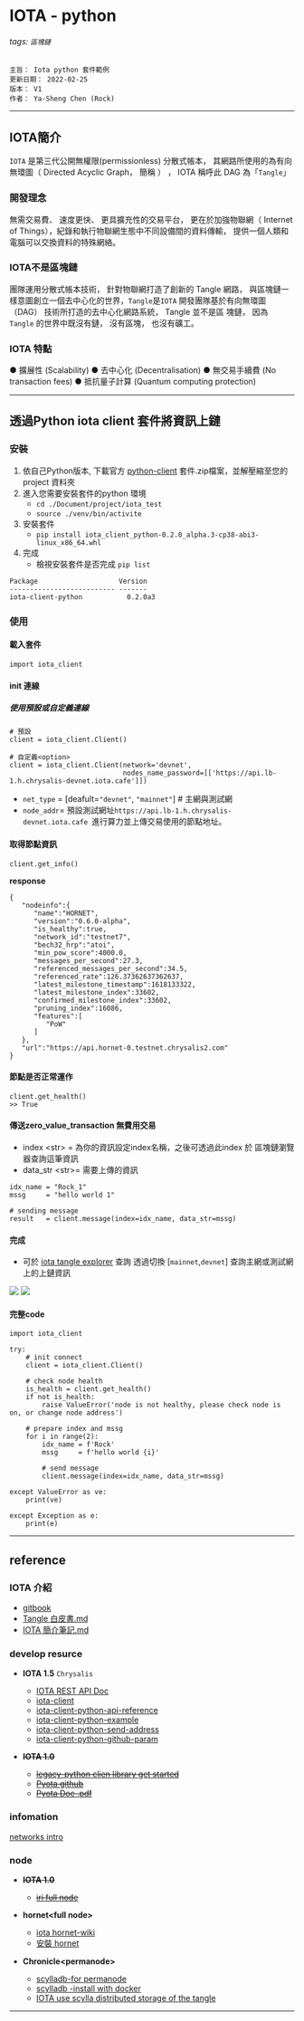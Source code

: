 IOTA - python
===
###### tags: `區塊鏈`

```
主旨： Iota python 套件範例
更新日期： 2022-02-25
版本： V1
作者： Ya-Sheng Chen (Rock)
```

---
## IOTA簡介
`IOTA` 是第三代公開無權限(permissionless) 分散式帳本， 其網路所使用的為有向無環圖（ Directed Acyclic Graph， 簡稱 ） ， IOTA 稱呼此 DAG 為「`Tangle`」

### 開發理念
無需交易費、 速度更快、 更具擴充性的交易平台， 更在於加強物聯網（ Internet of Things），紀錄和執行物聯網生態中不同設備間的資料傳輸， 提供一個人類和電腦可以交換資料的特殊網絡。

### IOTA不是區塊鏈
團隊運用分散式帳本技術， 針對物聯網打造了創新的 Tangle 網路， 與區塊鏈一樣意圖創立一個去中心化的世界，`Tangle`是`IOTA` 開發團隊基於有向無環圖（DAG） 技術所打造的去中心化網路系統， Tangle 並不是區
塊鏈， 因為 `Tangle` 的世界中既沒有鏈， 沒有區塊， 也沒有礦工。

### IOTA 特點
● 擴展性 (Scalability)
● 去中心化 (Decentralisation)
● 無交易手續費 (No transaction fees)
● 抵抗量子計算 (Quantum computing protection)

---
## 透過Python iota client 套件將資訊上鏈
### 安裝

1. 依自己Python版本, 下載官方 [python-client](https://nightly.link/iotaledger/iota.rs/workflows/python_binding_publish/dev) 套件.zip檔案，並解壓縮至您的project 資料夾
2. 進入您需要安裝套件的python 環境
    - `cd ./Document/project/iota_test`
    - `source ./venv/bin/activite`
3. 安裝套件
    - `pip install iota_client_python-0.2.0_alpha.3-cp38-abi3-linux_x86_64.whl`
4. 完成
    - 檢視安裝套件是否完成 `pip list` 
```
Package                    Version
-------------------------- -------
iota-client-python           0.2.0a3
```

### 使用
#### 載入套件
```
import iota_client
```
#### init 連線
##### 使用預設或自定義連線
```
# 預設
client = iota_client.Client()

# 自定義<option>
client = iota_client.Client(network='devnet',
                            nodes_name_password=[['https://api.lb-1.h.chrysalis-devnet.iota.cafe']])
```
- `net_type` = [deafult=`"devnet"`, `"mainnet"`] # 主網與測試網
- `node_addr`= 預設測試網址`https://api.lb-1.h.chrysalis-devnet.iota.cafe `進行算力並上傳交易使用的節點地址。

#### 取得節點資訊
```
client.get_info()
```
**response**
```
{
   "nodeinfo":{
      "name":"HORNET",
      "version":"0.6.0-alpha",
      "is_healthy":true,
      "network_id":"testnet7",
      "bech32_hrp":"atoi",
      "min_pow_score":4000.0,
      "messages_per_second":27.3,
      "referenced_messages_per_second":34.5,
      "referenced_rate":126.37362637362637,
      "latest_milestone_timestamp":1618133322,
      "latest_milestone_index":33602,
      "confirmed_milestone_index":33602,
      "pruning_index":16086,
      "features":[
         "PoW"
      ]
   },
   "url":"https://api.hornet-0.testnet.chrysalis2.com"
}
```
#### 節點是否正常運作
```
client.get_health()
>> True
```

#### 傳送zero_value_transaction 無費用交易
- index \<str>   = 為你的資訊設定index名稱，之後可透過此index 於 區塊鏈瀏覽器查詢這筆資訊
- data_str \<str>= 需要上傳的資訊
```
idx_name = "Rock_1"
mssg     = "hello world 1"

# sending message
result   = client.message(index=idx_name, data_str=mssg)
```

#### 完成
- 可於 [iota tangle explorer](https://explorer.iota.org/mainnet) 查詢 透過切換 [`mainnet`,`devnet`] 查詢主網或測試網上的上鏈資訊

<img src="https://i.imgur.com/8jAgU5y.png">
<img src="https://i.imgur.com/K5NCakB.png">

#### 完整code
```
import iota_client

try:
    # init connect
    client = iota_client.Client()

    # check node health
    is_health = client.get_health()
    if not is_health:
        raise ValueError('node is not healthy, please check node is on, or change node address')
    
    # prepare index and mssg
    for i in range(2):
        idx_name = f'Rock' 
        mssg     = f'hello world {i}'
        
        # send message
        client.message(index=idx_name, data_str=mssg)
        
except ValueError as ve:
    print(ve)

except Exception as e:
    print(e)
```


---
## reference
### IOTA 介紹
- [gitbook](https://iotazh.gitbook.io/iota--guidebook/tangle/iota)
- [Tangle 白皮書.md](https://hackmd.io/@blockchain/rkpoORY4W/%2Fs%2FryriSgvAW?type=book#Tangle-%E7%99%BD%E7%9A%AE%E6%9B%B8)
- [IOTA 簡介筆記.md](https://hackmd.io/@VXrni9wISJq-vtB64ThjYw/Sy9ChM1If?type=view)

###  develop resurce
- **IOTA 1.5** `Chrysalis`
    - [IOTA REST API Doc](https://editor.swagger.io/?url=https://raw.githubusercontent.com/rufsam/protocol-rfcs/master/text/0026-rest-api/0026-rest-api.yaml)
    - [iota-client](https://wiki.iota.org/chrysalis-docs/libraries/client)
    - [iota-client-python-api-reference](https://wiki.iota.org/iota.rs/libraries/python/api_reference)
    - [iota-client-python-example](https://wiki.iota.org/iota.rs/libraries/python/api_reference)
    - [iota-client-python-send-address](https://wiki.iota.org/iota.rs/libraries/python/api_reference)
    - [iota-client-python-github-param](https://github.com/iotaledger/iota.rs/tree/dev/bindings/python)

- ~~**IOTA 1.0**~~
    - [~~legacy-python clien library get started~~](https://legacy.docs.iota.works/docs/core/1.0/getting-started/get-started-python)
    - [~~Pyota github~~](https://github.com/iotaledger/iota.py)
    - [~~Pyota Doc .pdf~~](https://buildmedia.readthedocs.org/media/pdf/pyota/latest/pyota.pdf)

### infomation
[networks intro](https://legacy.docs.iota.works/docs/getting-started/1.1/networks/overview)

### node

- ~~**IOTA 1.0**~~
    - [~~iri full node~~](https://iri-playbook.readthedocs.io/en/master/introduction.html)

- **hornet\<full node>**
    - [iota hornet-wiki](https://wiki.iota.org/hornet/welcome)
    - [安裝 hornet](https://wiki.iota.org/hornet/getting_started/using_docker)
- **Chronicle\<permanode>**
    - [scylladb-for permanode](https://www.scylladb.com/2020/08/13/iota-using-scylla-for-distributed-storage-of-the-tangle/)
    - [scylladb -install with docker](https://www.scylladb.com/download/?platform=docker#open-source)
    - [IOTA use scylla distributed storage of the tangle](https://www.scylladb.com/2020/08/13/iota-using-scylla-for-distributed-storage-of-the-tangle/)
---

